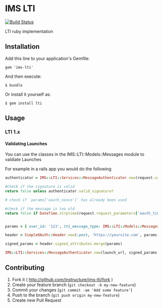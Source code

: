 # IMS LTI

[![Build Status](https://travis-ci.org/instructure/ims-lti.svg?branch=2.1.x)](https://travis-ci.org/instructure/ims-lti)

LTI ruby implementation

## Installation

Add this line to your application's Gemfile:

    gem 'ims-lti'

And then execute:

    $ bundle

Or install it yourself as:

    $ gem install lti

## Usage


### LTI 1.x

#### Validating Launches

You can use the classes in the IMS::LTI::Models::Messages module to valdiate Launches

For example in a rails app you would do the following
```ruby
authenticator = IMS::LTI::Services::MessageAuthenticator.new(request.url, request.request_parameters, shared_secret)

#Check if the signature is valid
return false unless authenticator.valid_signature?

# check if `params['oauth_nonce']` has already been used

#check if the message is too old
return false if DateTime.strptime(request.request_parameters['oauth_timestamp'],'%s') < 5.minutes.ago

```


```ruby

params = { user_id: '123', lti_message_type: IMS::LTI::Models::Messages::BasicLTILaunchRequest::MESSAGE_TYPE }

header = SimpleOAuth::Header.new(:post, 'https://yoursite.com', params, consumer_key: oauth_consumer_key, consumer_secret: secret)

signed_params = header.signed_attributes.merge(params)

IMS::LTI::Services::MessageAuthenticator.new(launch_url, signed_params, secret)

```

## Contributing

1. Fork it ( http://github.com/instructure/ims-lti/fork )
2. Create your feature branch (`git checkout -b my-new-feature`)
3. Commit your changes (`git commit -am 'Add some feature'`)
4. Push to the branch (`git push origin my-new-feature`)
5. Create new Pull Request
